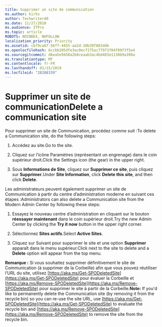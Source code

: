 ```yaml
---
title: Supprimer un site de communication
ms.author: kirks
author: Techwriter40
ms.date: 11/27/2018
ms.audience: ITPro
ms.topic: article
ROBOTS: NOINDEX, NOFOLLOW
localization_priority: Priority
ms.assetid: cbf9ca67-56ff-4455-aa2d-30b39f883ddb
ms.openlocfilehash: 6ccbb205dfe3ac0ecf175ac77973f04f09f3f5e4
ms.sourcegitcommit: d6ea5e9458a2b8ceaab3ac4bd483e1130b9a398a
ms.translationtype: MT
ms.contentlocale: fr-FR
ms.lasthandoff: 01/15/2019
ms.locfileid: "28288339"
---
```

# <a name="delete-a-communication-site"></a><span data-ttu-id="0e455-102">Supprimer un site de communication</span><span class="sxs-lookup"><span data-stu-id="0e455-102">Delete a communication site</span></span>

<span data-ttu-id="0e455-103">Pour supprimer un site de Communication, procédez comme suit :</span><span class="sxs-lookup"><span data-stu-id="0e455-103">To delete a Communication site, do the following steps:</span></span> 
  
1. <span data-ttu-id="0e455-104">Accédez au site.</span><span class="sxs-lookup"><span data-stu-id="0e455-104">Go to the site.</span></span> 
  
2. <span data-ttu-id="0e455-105">Cliquez sur l’icône Paramètres (représentant un engrenage) dans le coin supérieur droit.</span><span class="sxs-lookup"><span data-stu-id="0e455-105">Click the Settings icon (the gear) in the upper right.</span></span> 
  
3. <span data-ttu-id="0e455-106">Sous **Informations de Site**, cliquez sur **Supprimer ce site**, puis cliquez sur **Supprimer**.</span><span class="sxs-lookup"><span data-stu-id="0e455-106">Under **Site Information**, click **Delete this site**, and then click **Delete**.</span></span> 
  
<span data-ttu-id="0e455-107">Les administrateurs peuvent également supprimer un site de Communication à partir du centre d’administration moderne en suivant ces étapes :</span><span class="sxs-lookup"><span data-stu-id="0e455-107">Administrators can also delete a Communication site from the Modern Admin Center by following these steps:</span></span> 
  
1. <span data-ttu-id="0e455-108">Essayez le nouveau centre d’administration en cliquant sur le bouton **réessayer maintenant** dans le coin supérieur droit.</span><span class="sxs-lookup"><span data-stu-id="0e455-108">Try the new Admin Center by clicking the **Try it now** button in the upper right corner.</span></span> 
  
2. <span data-ttu-id="0e455-109">Sélectionnez **Sites actifs**.</span><span class="sxs-lookup"><span data-stu-id="0e455-109">Select **Active Sites**.</span></span> 
  
3. <span data-ttu-id="0e455-110">Cliquez sur Suivant pour supprimer le site et une option **Supprimer** apparaît dans le menu supérieur.</span><span class="sxs-lookup"><span data-stu-id="0e455-110">Click next to the site to delete and a **Delete** option will appear from the top menu.</span></span> 
  
 <span data-ttu-id="0e455-111">**Remarque :** Si vous souhaitez supprimer définitivement le site de Communication (à supprimer de la Corbeille) afin que vous pouvez réutiliser l’URL du site, utilisez [https://aka.ms/Get-SPODeletedSite](https://aka.ms/Get-SPODeletedSite) pour évaluer la Corbeille et [https://aka.ms/Remove-SPODeletedSite](https://aka.ms/Remove-SPODeletedSite) pour supprimer le site à partir de la Corbeille.</span><span class="sxs-lookup"><span data-stu-id="0e455-111">**Note:** If you'd like to permanently delete the Communication site (by removing it from the recycle bin) so you can re-use the site URL, use [https://aka.ms/Get-SPODeletedSite](https://aka.ms/Get-SPODeletedSite) to evaluate the recycle bin and [https://aka.ms/Remove-SPODeletedSite](https://aka.ms/Remove-SPODeletedSite) to remove the site from the recycle bin.</span></span> 
  


